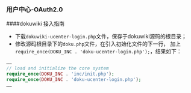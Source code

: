### 用户中心-OAuth2.0

####dokuwiki 接入指南
* 下载`dokuwiki-ucenter-login.php`文件，保存于dokuwiki源码的根目录；
* 修改源码根目录下的`doku.php`文件，在引入初始化文件的下一行， 加上
`require_once(DOKU_INC . 'doku-ucenter-login.php');`，结果如下：

```php
……
// load and initialize the core system
require_once(DOKU_INC . 'inc/init.php');
require_once(DOKU_INC . 'doku-ucenter-login.php');
……
```